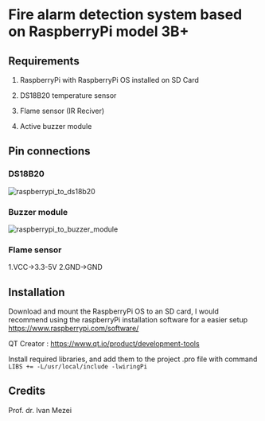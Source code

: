 # Fire alarm detection system based on RaspberryPi model 3B+ 

## Requirements 

1. RaspberryPi with RaspberryPi OS installed on SD Card

2. DS18B20 temperature sensor

3. Flame sensor (IR Reciver)

4. Active buzzer module 

## Pin connections

### DS18B20
![raspberrypi_to_ds18b20](https://github.com/alex64a/RACEL/assets/50616697/e938962d-e24c-41bf-ac3e-4af87cb9f721)

### Buzzer module
![raspberrypi_to_buzzer_module](https://github.com/alex64a/RACEL/assets/50616697/3015a027-ff1d-43da-bde8-b415cd239b6d)


### Flame sensor
1.VCC->3.3-5V
2.GND->GND

## Installation 

Download and mount the RaspberryPi OS to an SD card, I would recommend using the raspberryPi installation software for a easier setup
https://www.raspberrypi.com/software/

QT Creator : https://www.qt.io/product/development-tools

Install required libraries, and add them to the project .pro file with command 
`LIBS += -L/usr/local/include -lwiringPi`

## Credits 
Prof. dr. Ivan Mezei
